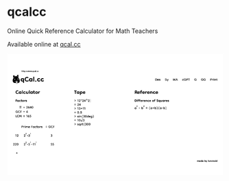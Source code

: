# qcalcc

Online Quick Reference Calculator for Math Teachers

Available online at [qcal.cc](https://qcal.cc)

 ![Mockup](/mockup.png)
